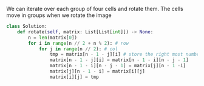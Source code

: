 We can iterate over each group of four cells and rotate them.
The cells move in groups when we rotate the image

```python
class Solution:
    def rotate(self, matrix: List[List[int]]) -> None:
        n = len(matrix[0])
        for i in range(n // 2 + n % 2): # row 
            for j in range(n // 2): # col
                tmp = matrix[n - 1 - j][i] # store the right most number
                matrix[n - 1 - j][i] = matrix[n - 1 - i][n - j - 1]
                matrix[n - 1 - i][n - j - 1] = matrix[j][n - 1 -i]
                matrix[j][n - 1 - i] = matrix[i][j]
                matrix[i][j] = tmp

```